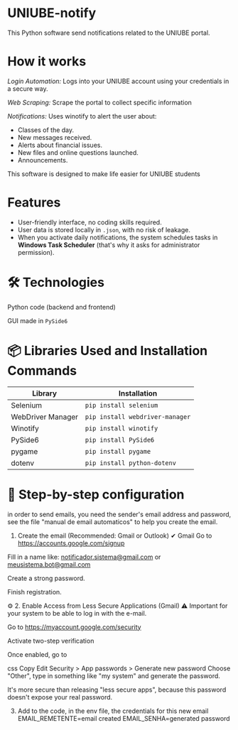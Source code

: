 # UNIUBE-notify

This Python software send notifications related to the UNIUBE portal. 

# How it works
*Login Automation:* Logs into your UNIUBE account using your credentials in a secure way.

*Web Scraping:* Scrape the portal to collect specific information

*Notifications:* Uses winotify to alert the user about:
- Classes of the day.
- New messages received.
- Alerts about financial issues.
- New files and online questions launched.
- Announcements.

This software is designed to make life easier for UNIUBE students

# Features
- User-friendly interface, no coding skills required.
- User data is stored locally in `.json`, with no risk of leakage.
- When you activate daily notifications, the system schedules tasks in **Windows Task Scheduler** (that's why it asks for administrator permission).


# 🛠️ Technologies
Python code (backend and frontend)

GUI made in `PySide6`

# 📦 Libraries Used and Installation Commands
| Library | Installation |
|--------------------|----------------------------------|
| Selenium | `pip install selenium` |
| WebDriver Manager | `pip install webdriver-manager` |
| Winotify | `pip install winotify` |
| PySide6 | `pip install PySide6` |
| pygame | `pip install pygame` |
| dotenv | `pip install python-dotenv` |

# 📌 Step-by-step configuration

in order to send emails, you need the sender's email address and password, see the file "manual de email automaticos" to help you create the email.

1. Create the email (Recommended: Gmail or Outlook)
✔ Gmail
Go to https://accounts.google.com/signup

Fill in a name like:
notificador.sistema@gmail.com or meusistema.bot@gmail.com

Create a strong password.

Finish registration.

⚙️ 2. Enable Access from Less Secure Applications (Gmail)
⚠️ Important for your system to be able to log in with the e-mail.

Go to https://myaccount.google.com/security

Activate two-step verification

Once enabled, go to

css
Copy
Edit
Security > App passwords > Generate new password
Choose "Other", type in something like "my system" and generate the password.

It's more secure than releasing "less secure apps", because this password doesn't expose your real password.

3. Add to the code, in the env file, the credentials for this new email
EMAIL_REMETENTE=email created
EMAIL_SENHA=generated password

